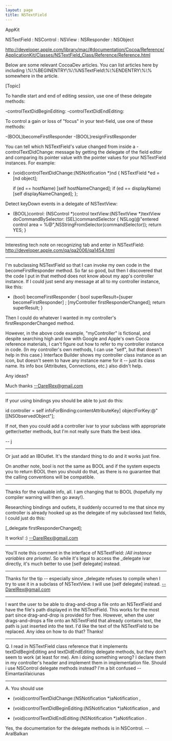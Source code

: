 ```yaml
---
layout: page
title: NSTextField
---
```


AppKit

NSTextField : NSControl : NSView : NSResponder : NSObject

http://developer.apple.com/library/mac/#documentation/Cocoa/Reference/ApplicationKit/Classes/NSTextField_Class/Reference/Reference.html

Below are some relevant CocoaDev articles. You can list articles here by including \\%\\%BEGINENTRY\\%\\%NSTextField\\%\\%ENDENTRY\\%\\% somewhere in the article.

[Topic]

To handle start and end of editing session, use one of these delegate methods:

    
-controlTextDidBeginEditing:
-controlTextDidEndEditing:


To control a gain or loss of "focus" in your text-field, use one of these methods:

    
   -(BOOL)becomeFirstResponder
   -(BOOL)resignFirstResponder


You can tell which NSTextField's value changed from inside a     -controlTextDidChange: message by getting the delegate of the field editor and comparing its pointer value with the pointer values for your NSTextField instances. For example:

    
   - (void)controlTextDidChange:(NSNotification *)nd
   {
      NSTextField *ed = [nd object];
      
      if (ed == hostName) [self hostNameChanged];
      if (ed == displayName) [self displayNameChanged];
   };


Detect keyDown events in a delegate of NSTextView:
    
   - (BOOL)control: (NSControl *)control textView:(NSTextView *)textView doCommandBySelector: (SEL)commandSelector 
   {
      NSLog(@"entered control area = %@",NSStringFromSelector(commandSelector));
      return YES;
   }


----
Interesting tech note on recognizing tab and enter in NSTextField:
http://developer.apple.com/qa/qa2006/qa1454.html

----
I'm subclassing NSTextField so that I can invoke my own code in the becomeFirstResponder method.  So far so good, but then I discovered that the code I put in that method does not know about my app's controller instance.  If I could just send any message at all to my controller instance, like this:

    
   - (bool) becomeFirstResponder 
   {
       bool  superResult=[super becomeFirstResponder] ;
       [myController firstResponderChanged];
       return superResult; 
   }


Then I could do whatever I wanted in my controller's firstResponderChanged method.

However, in the above code example, "myController" is fictional, and despite searching high and low with Google and Apple's own Cocoa reference materials, I can't figure out how to refer to my controller instance in code.  (In my controller's own methods, I can use "self", but that doesn't help in this case.)  Interface Builder shows my controller class instance as an icon, but doesn't seem to have any instance name for it -- just its class name.  Its info box (Attributes, Connections, etc.) also didn't help.

Any ideas?

Much thanks --DarelRex@gmail.com

----

If your using bindings you should be able to just do this:

    
   id controller = self infoForBinding:contentAttributeKey] objectForKey:@"[[NSObservedObject"];


If not, then you could add a controller ivar to your subclass with appropriate getter/setter methods, but I'm not really sure thats the best idea.

-- j

----
Or just add an IBOutlet. It's the standard thing to do and it works just fine.

On another note,     bool is not the same as     BOOL and if the system expects you to return     BOOL then you should do that, as there is no guarantee that the calling conventions will be compatible.

----
Thanks for the valuable info, all.  I am changing that to BOOL (hopefully my compiler warning will then go away!).

Researching bindings and outlets, it suddenly occurred to me that since my controller is already hooked up as the delegate of my subclassed text fields, I could just do this:

    
   [_delegate firstResponderChanged];


It works!   :)  --DarelRex@gmail.com

----
You'll note this comment in the interface of NSTextField:     /*All instance variables are private*/. So while it's legal to access the     _delegate ivar directly, it's much better to use     [self delegate] instead.

----
Thanks for the tip -- especially since _delegate refuses to compile when I try to use it in a subclass of NSTextView.  I will use [self delegate] instead.  --DarelRex@gmail.com

----
I want the user to be able to drag-and-drop a file onto an NSTextField and have the file's path displayed in the NSTextField. This works for the most part since drag-and-drop is provided for free. However, when the user drags-and-drops a file onto an NSTextField that already contains text, the path is just inserted into the text. I'd like the text of the NSTextField to be replaced. Any idea on how to do that? Thanks!

----
Q. I read in NSTextField class reference that it implements     textDidBeginEditing and     textDidEndEditing delegate methods, but they don't seem to work (at least for me). Am i doing something wrong? I declare them in my controller's header and implement them in implementation file. Should i use NSControl delegate methods instead? I'm a bit confused -- EimantasVaiciunas

----
A. You should use 

    
   - (void)controlTextDidChange:(NSNotification *)aNotification
, 

    
   - (void)controlTextDidBeginEditing:(NSNotification *)aNotification
, and 

    
   - (void)controlTextDidEndEditing:(NSNotification *)aNotification
. 

Yes, the documentation for the delegate methods is in NSControl. -- AralBalkan

